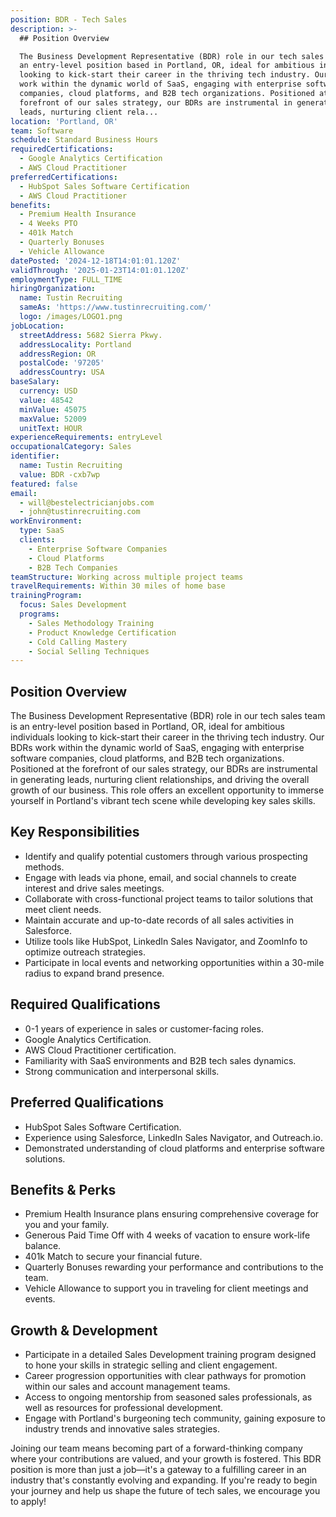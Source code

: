 ```yaml
---
position: BDR - Tech Sales
description: >-
  ## Position Overview

  The Business Development Representative (BDR) role in our tech sales team is
  an entry-level position based in Portland, OR, ideal for ambitious individuals
  looking to kick-start their career in the thriving tech industry. Our BDRs
  work within the dynamic world of SaaS, engaging with enterprise software
  companies, cloud platforms, and B2B tech organizations. Positioned at the
  forefront of our sales strategy, our BDRs are instrumental in generating
  leads, nurturing client rela...
location: 'Portland, OR'
team: Software
schedule: Standard Business Hours
requiredCertifications:
  - Google Analytics Certification
  - AWS Cloud Practitioner
preferredCertifications:
  - HubSpot Sales Software Certification
  - AWS Cloud Practitioner
benefits:
  - Premium Health Insurance
  - 4 Weeks PTO
  - 401k Match
  - Quarterly Bonuses
  - Vehicle Allowance
datePosted: '2024-12-18T14:01:01.120Z'
validThrough: '2025-01-23T14:01:01.120Z'
employmentType: FULL_TIME
hiringOrganization:
  name: Tustin Recruiting
  sameAs: 'https://www.tustinrecruiting.com/'
  logo: /images/LOGO1.png
jobLocation:
  streetAddress: 5682 Sierra Pkwy.
  addressLocality: Portland
  addressRegion: OR
  postalCode: '97205'
  addressCountry: USA
baseSalary:
  currency: USD
  value: 48542
  minValue: 45075
  maxValue: 52009
  unitText: HOUR
experienceRequirements: entryLevel
occupationalCategory: Sales
identifier:
  name: Tustin Recruiting
  value: BDR -cxb7wp
featured: false
email:
  - will@bestelectricianjobs.com
  - john@tustinrecruiting.com
workEnvironment:
  type: SaaS
  clients:
    - Enterprise Software Companies
    - Cloud Platforms
    - B2B Tech Companies
teamStructure: Working across multiple project teams
travelRequirements: Within 30 miles of home base
trainingProgram:
  focus: Sales Development
  programs:
    - Sales Methodology Training
    - Product Knowledge Certification
    - Cold Calling Mastery
    - Social Selling Techniques
---
```




## Position Overview
The Business Development Representative (BDR) role in our tech sales team is an entry-level position based in Portland, OR, ideal for ambitious individuals looking to kick-start their career in the thriving tech industry. Our BDRs work within the dynamic world of SaaS, engaging with enterprise software companies, cloud platforms, and B2B tech organizations. Positioned at the forefront of our sales strategy, our BDRs are instrumental in generating leads, nurturing client relationships, and driving the overall growth of our business. This role offers an excellent opportunity to immerse yourself in Portland's vibrant tech scene while developing key sales skills.

## Key Responsibilities
- Identify and qualify potential customers through various prospecting methods.
- Engage with leads via phone, email, and social channels to create interest and drive sales meetings.
- Collaborate with cross-functional project teams to tailor solutions that meet client needs.
- Maintain accurate and up-to-date records of all sales activities in Salesforce.
- Utilize tools like HubSpot, LinkedIn Sales Navigator, and ZoomInfo to optimize outreach strategies.
- Participate in local events and networking opportunities within a 30-mile radius to expand brand presence.

## Required Qualifications
- 0-1 years of experience in sales or customer-facing roles.
- Google Analytics Certification.
- AWS Cloud Practitioner certification.
- Familiarity with SaaS environments and B2B tech sales dynamics.
- Strong communication and interpersonal skills.

## Preferred Qualifications
- HubSpot Sales Software Certification.
- Experience using Salesforce, LinkedIn Sales Navigator, and Outreach.io.
- Demonstrated understanding of cloud platforms and enterprise software solutions.

## Benefits & Perks
- Premium Health Insurance plans ensuring comprehensive coverage for you and your family.
- Generous Paid Time Off with 4 weeks of vacation to ensure work-life balance.
- 401k Match to secure your financial future.
- Quarterly Bonuses rewarding your performance and contributions to the team.
- Vehicle Allowance to support you in traveling for client meetings and events.

## Growth & Development
- Participate in a detailed Sales Development training program designed to hone your skills in strategic selling and client engagement.
- Career progression opportunities with clear pathways for promotion within our sales and account management teams.
- Access to ongoing mentorship from seasoned sales professionals, as well as resources for professional development.
- Engage with Portland's burgeoning tech community, gaining exposure to industry trends and innovative sales strategies.

Joining our team means becoming part of a forward-thinking company where your contributions are valued, and your growth is fostered. This BDR position is more than just a job—it's a gateway to a fulfilling career in an industry that's constantly evolving and expanding. If you're ready to begin your journey and help us shape the future of tech sales, we encourage you to apply!